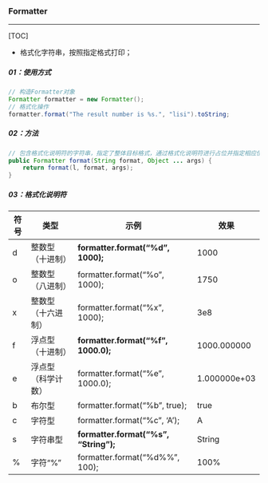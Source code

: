 ### Formatter

------

[TOC]

- 格式化字符串，按照指定格式打印；

##### 01：使用方式

```java
// 构造Formatter对象
Formatter formatter = new Formatter();
// 格式化操作
formatter.format("The result number is %s.", "lisi").toString;
```

##### 02：方法

```java
// 包含格式化说明符的字符串，指定了整体目标格式，通过格式化说明符进行占位并指定相应位置的内容格式；
public Formatter format(String format, Object ... args) {
  	return format(l, format, args);
}
```

##### 03：格式化说明符

| 符号 | 类型               | 示例                                  | 效果         |
| ---- | ------------------ | ------------------------------------- | ------------ |
| d    | 整数型（十进制）   | **formatter.format(“%d”, 1000);**     | 1000         |
| o    | 整数型（八进制）   | formatter.format(“%o”, 1000);         | 1750         |
| x    | 整数型（十六进制） | formatter.format(“%x”, 1000);         | 3e8          |
| f    | 浮点型（十进制）   | **formatter.format(“%f”, 1000.0);**   | 1000.000000  |
| e    | 浮点型（科学计数） | formatter.format(“%e”, 1000.0);       | 1.000000e+03 |
| b    | 布尔型             | formatter.format(“%b”, true);         | true         |
| c    | 字符型             | formatter.format(“%c”, ‘A’);          | A            |
| s    | 字符串型           | **formatter.format(“%s”, “String”);** | String       |
| %    | 字符“%”            | formatter.format(“%d%%”, 100);        | 100%         |